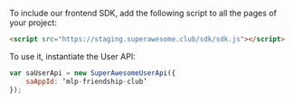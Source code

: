 To include our frontend SDK, add the following script to all the pages of your project:

```html
<script src="https://staging.superawesome.club/sdk/sdk.js"></script>
```

To use it, instantiate the User API:

```javascript
var saUserApi = new SuperAwesomeUserApi({
    saAppId: ‘mlp-friendship-club’
});
```